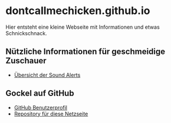 # dontcallmechicken.github.io
Hier entsteht eine kleine Webseite mit Informationen und etwas Schnickschnack.

## Nützliche Informationen für geschmeidige Zuschauer
- [Übersicht der Sound Alerts](info/sounds.md)

## Gockel auf GitHub
- [GitHub Benutzerprofil](https://github.com/dontcallmechicken)
- [Repository für diese Netzseite](https://github.com/dontcallmechicken/dontcallmechicken.github.io)
